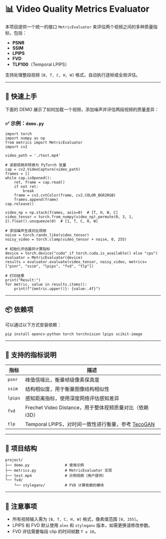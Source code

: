 # 📊 Video Quality Metrics Evaluator

本项目提供一个统一的接口 `MetricEvaluator` 来评估两个视频之间的多种质量指标，包括：

- **PSNR**
- **SSIM**
- **LPIPS**
- **FVD**
- **TLP100**（Temporal LPIPS）

支持处理整段视频 `[B, T, C, H, W]` 格式，自动执行逐帧或全局评估。

------

## 🚀 快速上手

下面的 DEMO 展示了如何加载一个视频，添加噪声并评估两段视频的质量差异：

### ✅ 示例：`demo.py`

```
import torch
import numpy as np
from metrics import MetricEvaluator  
import cv2

video_path = './test.mp4'

# 读取视频并转换为 PyTorch 张量
cap = cv2.VideoCapture(video_path)
frames = []
while cap.isOpened():
    ret, frame = cap.read()
    if not ret:
        break
    frame = cv2.cvtColor(frame, cv2.COLOR_BGR2RGB)
    frames.append(frame)
cap.release()

video_np = np.stack(frames, axis=0)  # [T, H, W, C]
video_tensor = torch.from_numpy(video_np).permute(0, 3, 1, 2).float().unsqueeze(0)  # [1, T, C, H, W]

# 添加噪声生成对比视频
noise = torch.randn_like(video_tensor)
noisy_video = torch.clamp(video_tensor + noise, 0, 255)

# 初始化评估器并计算指标
device = torch.device("cuda" if torch.cuda.is_available() else "cpu")
evaluator = MetricEvaluator(device)
results = evaluator.evaluate(video_tensor, noisy_video, metrics=["psnr", "ssim", "lpips", "fvd", "tlp"])

# 打印结果
print("Result:")
for metric, value in results.items():
    print(f"{metric.upper()}: {value:.4f}")
```

------

## 📦 依赖项

可以通过以下方式安装依赖：

```
pip install opencv-python torch torchvision lpips scikit-image
```

------

## 🧠 支持的指标说明

| 指标    | 描述                                                         |
| ------- | ------------------------------------------------------------ |
| `psnr`  | 峰值信噪比，衡量帧级像素保真度                               |
| `ssim`  | 结构相似度，用于衡量图像结构相似性                           |
| `lpips` | 感知距离指标，使用深度网络评估感知差异                       |
| `fvd`   | Frechet Video Distance，用于整体视频质量对比（依赖 I3D）     |
| `tlp`   | Temporal LPIPS，对时间一致性进行衡量，参考 [TecoGAN](https://arxiv.org/abs/1811.09393) |

------

## 📁 项目结构

```
project/
├── demo.py                # 使用示例
├── metrics.py             # MetricEvaluator 实现
├── test.mp4               # 示例视频（用户提供）
└── fvd/
    └── styleganv/         # FVD 计算依赖的模块
```

------

## 📌 注意事项

- 所有视频输入需为 `[B, T, C, H, W]` 格式，像素值范围 `[0, 255]`。
- LPIPS 和 FVD 默认使用 `alex` 和 `styleganv` 版本，如需更换请修改参数。
- FVD 评估需要每段 clip 的时间帧数 `T ≥ 10`。